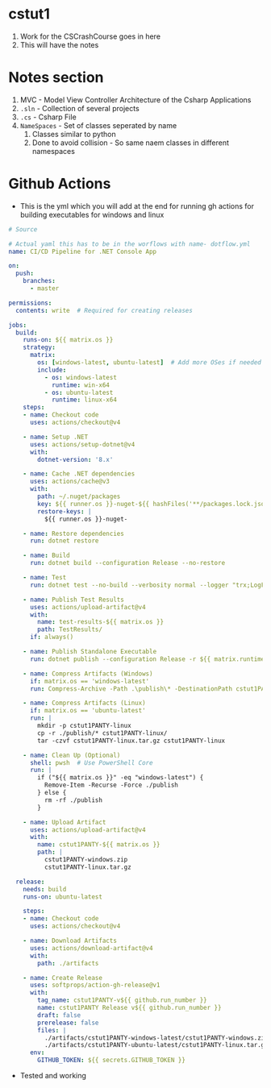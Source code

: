 # cstut1
1. Work for the CSCrashCourse goes in here
2. This will have the notes

# Notes section 
1. MVC - Model View Controller Architecture of the Csharp Applications 
2. `.sln` - Collection of several projects
3. `.cs` - Csharp File  
4. `NameSpaces` - Set of classes seperated by name
	1. Classes similar to python 
	1. Done to avoid collision - So same naem classes in different namespaces 

# Github Actions 
- This is the yml which you will add at the end for running gh actions for building executables for windows and linux 

```yml 
# Source

# Actual yaml this has to be in the worflows with name- dotflow.yml
name: CI/CD Pipeline for .NET Console App

on:
  push:
    branches:
      - master

permissions:
  contents: write  # Required for creating releases

jobs:
  build:
    runs-on: ${{ matrix.os }}
    strategy:
      matrix:
        os: [windows-latest, ubuntu-latest]  # Add more OSes if needed (e.g., macos-latest)
        include:
          - os: windows-latest
            runtime: win-x64
          - os: ubuntu-latest
            runtime: linux-x64
    steps:
    - name: Checkout code
      uses: actions/checkout@v4

    - name: Setup .NET
      uses: actions/setup-dotnet@v4
      with:
        dotnet-version: '8.x'

    - name: Cache .NET dependencies
      uses: actions/cache@v3
      with:
        path: ~/.nuget/packages
        key: ${{ runner.os }}-nuget-${{ hashFiles('**/packages.lock.json') }}
        restore-keys: |
          ${{ runner.os }}-nuget-

    - name: Restore dependencies
      run: dotnet restore

    - name: Build
      run: dotnet build --configuration Release --no-restore

    - name: Test
      run: dotnet test --no-build --verbosity normal --logger "trx;LogFileName=TestResults/test-results.trx"

    - name: Publish Test Results
      uses: actions/upload-artifact@v4
      with:
        name: test-results-${{ matrix.os }}
        path: TestResults/
      if: always()

    - name: Publish Standalone Executable
      run: dotnet publish --configuration Release -r ${{ matrix.runtime }} --self-contained -o ./publish

    - name: Compress Artifacts (Windows)
      if: matrix.os == 'windows-latest'
      run: Compress-Archive -Path .\publish\* -DestinationPath cstut1PANTY-windows.zip

    - name: Compress Artifacts (Linux)
      if: matrix.os == 'ubuntu-latest'
      run: |
        mkdir -p cstut1PANTY-linux
        cp -r ./publish/* cstut1PANTY-linux/
        tar -czvf cstut1PANTY-linux.tar.gz cstut1PANTY-linux

    - name: Clean Up (Optional)
      shell: pwsh  # Use PowerShell Core
      run: |
        if ("${{ matrix.os }}" -eq "windows-latest") {
          Remove-Item -Recurse -Force ./publish
        } else {
          rm -rf ./publish
        }

    - name: Upload Artifact
      uses: actions/upload-artifact@v4
      with:
        name: cstut1PANTY-${{ matrix.os }}
        path: |
          cstut1PANTY-windows.zip
          cstut1PANTY-linux.tar.gz

  release:
    needs: build
    runs-on: ubuntu-latest

    steps:
    - name: Checkout code
      uses: actions/checkout@v4

    - name: Download Artifacts
      uses: actions/download-artifact@v4
      with:
        path: ./artifacts

    - name: Create Release
      uses: softprops/action-gh-release@v1
      with:
        tag_name: cstut1PANTY-v${{ github.run_number }}
        name: cstut1PANTY Release v${{ github.run_number }}
        draft: false
        prerelease: false
        files: |
          ./artifacts/cstut1PANTY-windows-latest/cstut1PANTY-windows.zip
          ./artifacts/cstut1PANTY-ubuntu-latest/cstut1PANTY-linux.tar.gz
      env:
        GITHUB_TOKEN: ${{ secrets.GITHUB_TOKEN }}
```
- Tested and working